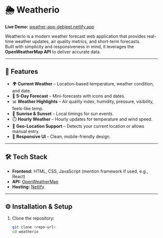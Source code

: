 # 🌦️ Weatherio

**Live Demo:** [weather-app-debjeet.netlify.app](https://weather-app-debjeet.netlify.app/#/current-location)

Weatherio is a modern weather forecast web application that provides real-time weather updates, air quality metrics, and short-term forecasts.  
Built with simplicity and responsiveness in mind, it leverages the **OpenWeatherMap API** to deliver accurate data.

---

## 🚀 Features

- 🌍 **Current Weather** – Location-based temperature, weather condition, and date.
- 📅 **5-Day Forecast** – Mini-forecasts with icons and dates.
- 📊 **Weather Highlights** – Air quality index, humidity, pressure, visibility, feels-like temp.
- 🌅 **Sunrise & Sunset** – Local timings for sun events.
- ⏱️ **Hourly Weather** – Hourly updates for temperature and wind speed.
- 📍 **Geo-Location Support** – Detects your current location or allows manual entry.
- 📱 **Responsive UI** – Clean, mobile-friendly design.

---

## 🛠️ Tech Stack

- **Frontend:** HTML, CSS, JavaScript (mention framework if used, e.g., React)
- **API:** [OpenWeatherMap](https://openweathermap.org/api)  
- **Hosting:** [Netlify](https://www.netlify.com/)

---

## ⚙️ Installation & Setup

1. Clone the repository:
   ```bash
   git clone <repo-url>
   cd weatherio
